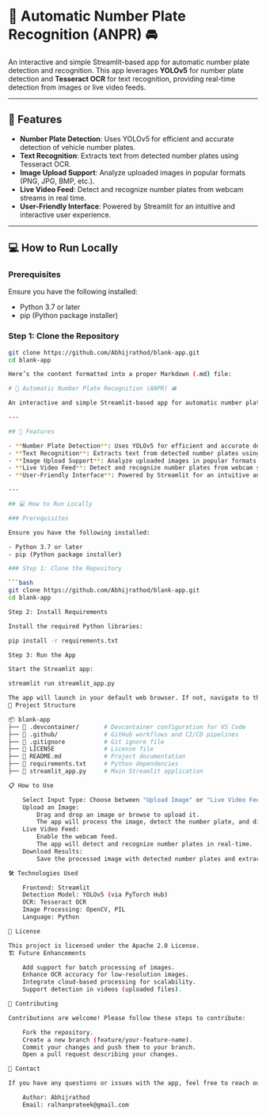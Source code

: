 # 🎈 Automatic Number Plate Recognition (ANPR) 🚘

An interactive and simple Streamlit-based app for automatic number plate detection and recognition. This app leverages **YOLOv5** for number plate detection and **Tesseract OCR** for text recognition, providing real-time detection from images or live video feeds.

---

## 🚀 Features

- **Number Plate Detection**: Uses YOLOv5 for efficient and accurate detection of vehicle number plates.
- **Text Recognition**: Extracts text from detected number plates using Tesseract OCR.
- **Image Upload Support**: Analyze uploaded images in popular formats (PNG, JPG, BMP, etc.).
- **Live Video Feed**: Detect and recognize number plates from webcam streams in real time.
- **User-Friendly Interface**: Powered by Streamlit for an intuitive and interactive user experience.

---

## 💻 How to Run Locally

### Prerequisites

Ensure you have the following installed:

- Python 3.7 or later
- pip (Python package installer)

### Step 1: Clone the Repository

```bash
git clone https://github.com/Abhijrathod/blank-app.git
cd blank-app

Here’s the content formatted into a proper Markdown (.md) file:

# 🎈 Automatic Number Plate Recognition (ANPR) 🚘

An interactive and simple Streamlit-based app for automatic number plate detection and recognition. This app leverages **YOLOv5** for number plate detection and **Tesseract OCR** for text recognition, providing real-time detection from images or live video feeds.

---

## 🚀 Features

- **Number Plate Detection**: Uses YOLOv5 for efficient and accurate detection of vehicle number plates.
- **Text Recognition**: Extracts text from detected number plates using Tesseract OCR.
- **Image Upload Support**: Analyze uploaded images in popular formats (PNG, JPG, BMP, etc.).
- **Live Video Feed**: Detect and recognize number plates from webcam streams in real time.
- **User-Friendly Interface**: Powered by Streamlit for an intuitive and interactive user experience.

---

## 💻 How to Run Locally

### Prerequisites

Ensure you have the following installed:

- Python 3.7 or later
- pip (Python package installer)

### Step 1: Clone the Repository

```bash
git clone https://github.com/Abhijrathod/blank-app.git
cd blank-app

Step 2: Install Requirements

Install the required Python libraries:

pip install -r requirements.txt

Step 3: Run the App

Start the Streamlit app:

streamlit run streamlit_app.py

The app will launch in your default web browser. If not, navigate to the URL displayed in the terminal (usually http://localhost:8501).
📂 Project Structure

📦 blank-app
├── 📂 .devcontainer/       # Devcontainer configuration for VS Code
├── 📂 .github/             # GitHub workflows and CI/CD pipelines
├── 📄 .gitignore           # Git ignore file
├── 📄 LICENSE              # License file
├── 📄 README.md            # Project documentation
├── 📄 requirements.txt     # Python dependencies
├── 📄 streamlit_app.py     # Main Streamlit application

📋 How to Use

    Select Input Type: Choose between "Upload Image" or "Live Video Feed."
    Upload an Image:
        Drag and drop an image or browse to upload it.
        The app will process the image, detect the number plate, and display extracted text.
    Live Video Feed:
        Enable the webcam feed.
        The app will detect and recognize number plates in real-time.
    Download Results:
        Save the processed image with detected number plates and extracted text.

🛠 Technologies Used

    Frontend: Streamlit
    Detection Model: YOLOv5 (via PyTorch Hub)
    OCR: Tesseract OCR
    Image Processing: OpenCV, PIL
    Language: Python

📜 License

This project is licensed under the Apache 2.0 License.
🏗 Future Enhancements

    Add support for batch processing of images.
    Enhance OCR accuracy for low-resolution images.
    Integrate cloud-based processing for scalability.
    Support detection in videos (uploaded files).

🙌 Contributing

Contributions are welcome! Please follow these steps to contribute:

    Fork the repository.
    Create a new branch (feature/your-feature-name).
    Commit your changes and push them to your branch.
    Open a pull request describing your changes.

📧 Contact

If you have any questions or issues with the app, feel free to reach out:

    Author: Abhijrathod
    Email: ralhanprateek@gmail.com

